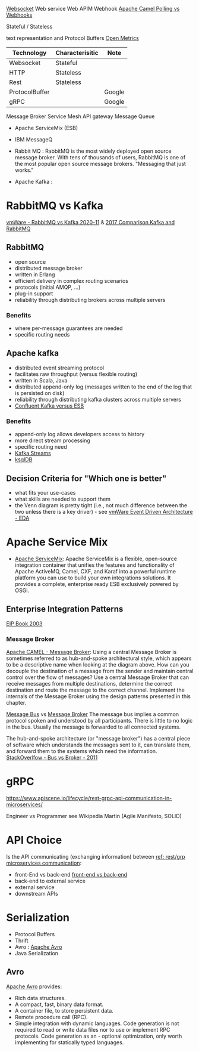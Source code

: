 [Websocket](https://tools.ietf.org/html/rfc6455)
Web service
Web APIM
Webhook  [Apache Camel Polling vs Webhooks](https://camel.apache.org/components/latest/github-component.html)


Stateful / Stateless

text representation and Protocol Buffers [Open Metrics](https://openmetrics.io/)

|Technology|Characterisitic|Note
---|---|---
Websocket|Stateful
HTTP|Stateless
Rest|Stateless
ProtocolBuffer||Google
gRPC||Google


Message Broker
Service Mesh
API gateway
Message Queue
- Apache ServiceMix (ESB)
- IBM MessageQ
- Rabbit MQ : RabbitMQ is the most widely deployed open source message broker. With tens of thousands of users, RabbitMQ is one of the most popular open source message brokers.  "Messaging that just works."

- Apache Kafka :

# RabbitMQ vs Kafka
[vmWare - RabbitMQ vs Kafka 2020-11](https://tanzu.vmware.com/developer/blog/understanding-the-differences-between-rabbitmq-vs-kafka/) & [2017 Comparison Kafka and RabbitMQ](https://tanzu.vmware.com/content/blog/understanding-when-to-use-rabbitmq-or-apache-kafka)

## RabbitMQ
- open source
- distributed message broker
- written in Erlang
- efficient delivery in complex routing scenarios
- protocols (initial AMQP, ...)
- plug-in support
- reliability through distributing brokers across multiple servers

### Benefits
- where per-message guarantees are needed
- specific routing needs

## Apache kafka
- distributed event streaming protocol
- facilitates raw throughput (versus flexible routing)
- written in Scala, Java
- distributed append-only log (messages written to the end of the log that is persisted on disk)
- reliability through distributing kafka clusters across multiple servers
- [Confluent Kafka versus ESB](https://www.confluent.io/blog/apache-kafka-vs-enterprise-service-bus-esb-friends-enemies-or-frenemies/)


### Benefits
- append-only log allows developers access to history
- more direct stream processing  
- specific routing need
- [Kafka Streams](https://kafka.apache.org/documentation/streams/)
- [ksqlDB](https://ksqldb.io/)


## Decision Criteria for "Which one is better"
- what fits your use-cases
- what skills are needed to support them
- the Venn diagram is pretty tight (i.e., not much difference between the two unless there is a key driver) - see [vmWare Event Driven Architecture - EDA](https://tanzu.vmware.com/developer/patterns/eventing/)


# Apache Service Mix
- [Apache ServiceMix](https://servicemix.apache.org/): Apache ServiceMix is a flexible, open-source integration container that unifies the features and functionality of Apache ActiveMQ, Camel, CXF, and Karaf into a powerful runtime platform you can use to build your own integrations solutions. It provides a complete, enterprise ready ESB exclusively powered by OSGi.


## Enterprise Integration Patterns
[EIP Book 2003](https://www.enterpriseintegrationpatterns.com/gregor.html)

### Message Broker
[Apache CAMEL - Message Broker](https://camel.apache.org/components/latest/eips/message-broker.html): Using a central Message Broker is sometimes referred to as hub-and-spoke architectural style, which appears to be a descriptive name when looking at the diagram above.   How can you decouple the destination of a message from the sender and maintain central control over the flow of messages?  Use a central Message Broker that can receive messages from multiple destinations, determine the correct destination and route the message to the correct channel. Implement the internals of the Message Broker using the design patterns presented in this chapter.

[Message Bus](https://camel.apache.org/components/latest/eips/message-bus.html) vs [Message Broker](https://camel.apache.org/components/latest/eips/message-broker.html)
The message bus implies a common protocol spoken and understood by all participants. There is little to no logic in the bus. Usually the message is forwarded to all connected systems.

The hub-and-spoke architecture (or "message broker") has a central piece of software which understands the messages sent to it, can translate them, and forward them to the systems which need the information.  [StackOverlfow - Bus vs Broker - 2011](https://stackoverflow.com/questions/3144788/difference-between-message-bus-and-message-broker)



# gRPC
https://www.apiscene.io/lifecycle/rest-grpc-api-communication-in-microservices/

Engineer vs Programmer see Wikipedia Martin (Agile Manifesto, SOLID)


# API Choice
Is the API communicating (exchanging information) between [ref: rest/grp microservices communication](https://www.apiscene.io/lifecycle/rest-grpc-api-communication-in-microservices/):
- front-End vs back-end [front-end vs back-end](https://developer.squareup.com/docs/working-with-apis/frontend-versus-backend)
- back-end to external service
- external service
- downstream APIs


# Serialization
- Protocol Buffers
- Thrift
- Avro : [Apache Avro](https://avro.apache.org/)
- Java Serialization

## Avro
[Apache Avro](https://avro.apache.org/) provides:
- Rich data structures.
- A compact, fast, binary data format.
- A container file, to store persistent data.
- Remote procedure call (RPC).
- Simple integration with dynamic languages. Code generation is not required to read or write data files nor to use or implement RPC protocols. Code generation as an - optional optimization, only worth implementing for statically typed languages.
